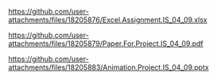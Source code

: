 https://github.com/user-attachments/files/18205876/Excel.Assignment.IS_04_09.xlsx

https://github.com/user-attachments/files/18205879/Paper.For.Project.IS_04_09.pdf

https://github.com/user-attachments/files/18205883/Animation.Project.IS_04_09.pptx
